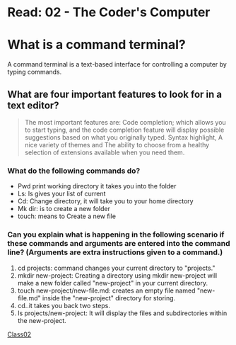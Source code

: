 # Read: 02 - The Coder's Computer

# What is a command terminal?

A command terminal is a text-based interface for controlling a computer by typing commands.

## What are four important features to look for in a text editor?

> The most important features are:
> Code completion; which allows you to start typing, and the code completion
feature will display possible suggestions based on what you originally
typed.
> Syntax highlight,
> A nice variety of themes and
> The ability to choose from a healthy selection of
extensions available when you need them. 
  
### What do the following commands do?

+ Pwd print working directory it takes you into the folder 
+ Ls: ls gives your list of current 
+ Cd: Change directory, it will take you to your home directory
+ Mk dir: is to create a new folder
+ touch: means to Create a new file


### Can you explain what is happening in the following scenario if these commands and arguments are entered into the command line? (Arguments are extra instructions given to a command.)

1. cd projects: command changes your current directory to "projects."
2. mkdir new-project: Creating a directory using mkdir new-project will make a new folder called "new-project" in your current directory. 
3. touch new-project/new-file.md: creates an empty file named "new-file.md" inside the "new-project" directory for storing.
4. cd..it takes you back two steps.
5. ls projects/new-project: It will display the files and subdirectories within the new-project.

[Class02](https://nimo-88.github.io/reading-notes/class02)


